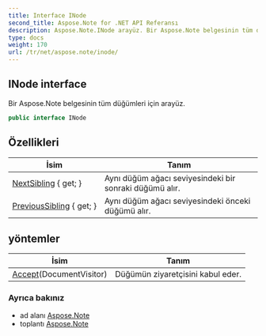 ```yaml
---
title: Interface INode
second_title: Aspose.Note for .NET API Referansı
description: Aspose.Note.INode arayüz. Bir Aspose.Note belgesinin tüm düğümleri için arayüz.
type: docs
weight: 170
url: /tr/net/aspose.note/inode/
---
```

## INode interface

Bir Aspose.Note belgesinin tüm düğümleri için arayüz.

```csharp
public interface INode
```

## Özellikleri

| İsim | Tanım |
| --- | --- |
| [NextSibling](../../aspose.note/inode/nextsibling/) { get; } | Aynı düğüm ağacı seviyesindeki bir sonraki düğümü alır. |
| [PreviousSibling](../../aspose.note/inode/previoussibling/) { get; } | Aynı düğüm ağacı seviyesindeki önceki düğümü alır. |

## yöntemler

| İsim | Tanım |
| --- | --- |
| [Accept](../../aspose.note/inode/accept/)(DocumentVisitor) | Düğümün ziyaretçisini kabul eder. |

### Ayrıca bakınız

* ad alanı [Aspose.Note](../../aspose.note/)
* toplantı [Aspose.Note](../../)


